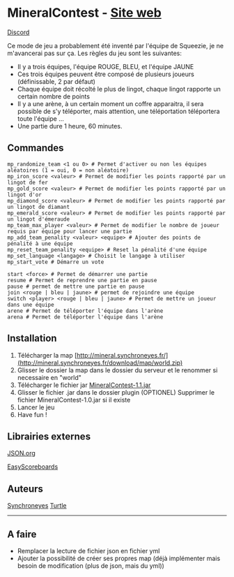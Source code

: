# MineralContest - [Site web](http://mineral.synchroneyes.fr)
[Discord](https://discord.gg/VFuUKVC)


Ce mode de jeu a probablement été inventé par l'équipe de Squeezie, je ne m'avancerai pas sur ça.
Les règles du jeu sont les suivantes:

* Il y a trois équipes, l'équipe ROUGE, BLEU, et l'équipe JAUNE
* Ces trois équipes peuvent être composé de plusieurs joueurs (définissable, 2 par défaut)
* Chaque équipe doit récolté le plus de lingot, chaque lingot rapporte un certain nombre de points
* Il y a une arène, à un certain moment un coffre apparaitra, il sera possible de s'y téléporter, mais attention, une téléportation téléportera toute l'équipe ...
* Une partie dure 1 heure, 60 minutes.

## Commandes

```
mp_randomize_team <1 ou 0> # Permet d'activer ou non les équipes aléatoires (1 = oui, 0 = non aléatoire)
mp_iron_score <valeur> # Permet de modifier les points rapporté par un lingot de fer
mp_gold_score <valeur> # Permet de modifier les points rapporté par un lingot d'or
mp_diamond_score <valeur> # Permet de modifier les points rapporté par un lingot de diamant
mp_emerald_score <valeur> # Permet de modifier les points rapporté par un lingot d'émeraude
mp_team_max_player <valeur> # Permet de modifier le nombre de joueur requis par équipe pour lancer une partie
mp_add_team_penality <valeur> <equipe> # Ajouter des points de pénalité à une équipe
mp_reset_team_penality <equipe> # Reset la pénalité d'une équipe
mp_set_language <langage> # Choisit le langage à utiliser
mp_start_vote # Démarre un vote

start <force> # Permet de démarrer une partie
resume # Permet de reprendre une partie en pause
pause # permet de mettre une partie en pause
join <rouge | bleu | jaune> # permet de rejoindre une équipe
switch <player> <rouge | bleu | jaune> # Permet de mettre un joueur dans une équipe
arene # Permet de téléporter l'équipe dans l'arène
arena # Permet de téléporter l'équipe dans l'arène
```

## Installation

1. Télécharger la map [http://mineral.synchroneyes.fr/](http://mineral.synchroneyes.fr/download/map/world.zip)
2. Glisser le dossier la map dans le dossier du serveur et le renommer si necessaire en "world"
3. Télécharger le fichier jar [MineralContest-1.1.jar](https://github.com/jaunefra/MineralContest/releases/download/1.1/MineralContest-1.1.jar)
4. Glisser  le fichier .jar dans le dossier plugin
(OPTIONEL) Supprimer le fichier MineralContest-1.0.jar si il existe
5. Lancer le jeu
6. Have fun !

## Librairies externes
[JSON.org](https://stleary.github.io/JSON-java/)

[EasyScoreboards](https://github.com/WinterAlexander/EasyScoreboards)

## Auteurs
[Synchroneyes](https://github.com/jaunefra)
[Turtle](https://github.com/IliasElabbassi)


___

## A faire
- Remplacer la lecture de fichier json en fichier yml
- Ajouter la possibilité de créer ses propres map (déjà implémenter mais besoin de modification (plus de json, mais du yml))
